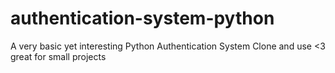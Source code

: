 # authentication-system-python
A very basic yet interesting Python Authentication System
Clone and use <3 great for small projects